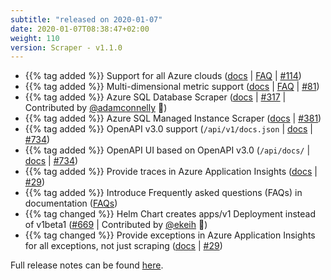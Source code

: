 ```yaml
---
subtitle: "released on 2020-01-07"
date: 2020-01-07T08:38:47+02:00
weight: 110
version: Scraper - v1.1.0
---
```


- {{% tag added %}} Support for all Azure clouds ([docs](https://docs.promitor.io/configuration/v1.x/metrics/#azure) | [FAQ](https://docs.promitor.io/faq)
 | [#114](https://github.com/tomkerkhove/promitor/issues/114))
- {{% tag added %}} Multi-dimensional metric support ([docs](https://docs.promitor.io/configuration/v1.x/metrics/#metrics)
 | [FAQ](https://docs.promitor.io/faq)
 | [#81](https://github.com/tomkerkhove/promitor/issues/81))
- {{% tag added %}} Azure SQL Database Scraper ([docs](https://docs.promitor.io/configuration/v1.x/metrics/sql-database)
 | [#317](https://github.com/tomkerkhove/promitor/issues/317)
 | Contributed by [@adamconnelly](https://github.com/adamconnelly) 🎉)
- {{% tag added %}} Azure SQL Managed Instance Scraper ([docs](https://docs.promitor.io/configuration/v1.x/metrics/sql-managed-instance)
 | [#381](https://github.com/tomkerkhove/promitor/issues/381))
- {{% tag added %}} OpenAPI v3.0 support (`/api/v1/docs.json` | [docs](https://docs.promitor.io/operations/#exploring-our-rest-apis)
 | [#734](https://github.com/tomkerkhove/promitor/issues/734))
- {{% tag added %}} OpenAPI UI based on OpenAPI v3.0 (`/api/docs/` | [docs](https://docs.promitor.io/operations/#exploring-our-rest-apis)
 | [#734](https://github.com/tomkerkhove/promitor/issues/734))
- {{% tag added %}} Provide traces in Azure Application Insights ([docs](https://docs.promitor.io/configuration/v1.x/runtime#azure-application-insights)
 | [#29](https://github.com/tomkerkhove/promitor/issues/29))
- {{% tag added %}} Introduce Frequently asked questions (FAQs) in documentation ([FAQs](https://docs.promitor.io/faq))
- {{% tag changed %}} Helm Chart creates apps/v1 Deployment instead of v1beta1 ([#669](https://github.com/tomkerkhove/promitor/issues/669)
 | Contributed by [@ekeih](https://github.com/ekeih) 🎉)
- {{% tag changed %}} Provide exceptions in Azure Application Insights for all exceptions, not just scraping ([docs](https://docs.promitor.io/configuration/v1.x/runtime#azure-application-insights)
 | [#29](https://github.com/tomkerkhove/promitor/issues/29))

Full release notes can be found [here](https://github.com/tomkerkhove/promitor/releases/tag/1.1.0).
